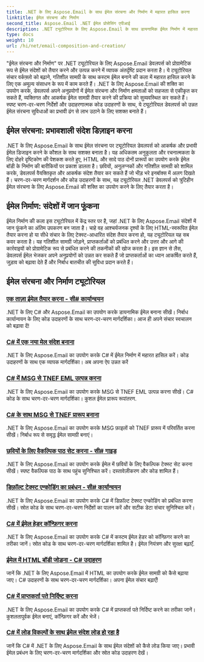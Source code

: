 ```yaml
---
title: .NET के लिए Aspose.Email के साथ ईमेल संरचना और निर्माण में महारत हासिल करना
linktitle: ईमेल संरचना और निर्माण
second_title: Aspose.Email .NET ईमेल प्रोसेसिंग एपीआई
description: .NET ट्यूटोरियल के लिए Aspose.Email के साथ डायनामिक ईमेल निर्माण में महारत हासिल करें। आकर्षक ईमेल को प्रोग्रामेटिक रूप से तैयार करें, सामग्री को वैयक्तिकृत करें, अनुलग्नक जोड़ें और संचार को उन्नत करें।
type: docs
weight: 10
url: /hi/net/email-composition-and-creation/
---
```


"ईमेल संरचना और निर्माण" पर .NET ट्यूटोरियल के लिए Aspose.Email डेवलपर्स को प्रोग्रामेटिक रूप से ईमेल संदेशों को तैयार करने और उत्पन्न करने में व्यापक अंतर्दृष्टि प्रदान करता है। ये ट्यूटोरियल संचार वर्कफ़्लो को बढ़ाने, गतिशील सामग्री के साथ कस्टम ईमेल बनाने की कला में महारत हासिल करने के लिए एक अमूल्य संसाधन के रूप में काम करते हैं। .NET के लिए Aspose.Email की शक्ति का उपयोग करके, डेवलपर्स अपने अनुप्रयोगों में ईमेल संरचना और निर्माण क्षमताओं को सहजता से एकीकृत कर सकते हैं, व्यक्तिगत और आकर्षक ईमेल सामग्री तैयार करने की प्रक्रिया को सुव्यवस्थित कर सकते हैं। स्पष्ट चरण-दर-चरण निर्देशों और उदाहरणात्मक कोड उदाहरणों के साथ, ये ट्यूटोरियल डेवलपर्स को उन्नत ईमेल संरचना सुविधाओं का प्रभावी ढंग से लाभ उठाने के लिए सशक्त बनाते हैं।

## ईमेल संरचना: प्रभावशाली संदेश डिज़ाइन करना

.NET के लिए Aspose.Email के साथ ईमेल संरचना पर ट्यूटोरियल डेवलपर्स को आकर्षक और प्रभावी ईमेल डिजाइन करने के कौशल के साथ सशक्त बनाता है। यह अधिकतम अनुकूलता और रचनात्मकता के लिए दोहरे दृष्टिकोण की पेशकश करते हुए, HTML और सादे पाठ दोनों प्रारूपों का उपयोग करके ईमेल बॉडी के निर्माण की बारीकियों पर प्रकाश डालता है। छवियों, अनुलग्नकों और गतिशील सामग्री को शामिल करके, डेवलपर्स वैयक्तिकृत और आकर्षक संदेश तैयार कर सकते हैं जो भीड़ भरे इनबॉक्स में अलग दिखते हैं। चरण-दर-चरण मार्गदर्शन और कोड उदाहरणों के साथ, यह ट्यूटोरियल .NET डेवलपर्स को त्रुटिहीन ईमेल संरचना के लिए Aspose.Email की शक्ति का उपयोग करने के लिए तैयार करता है।

## ईमेल निर्माण: संदेशों में जान फूंकना

ईमेल निर्माण की कला इस ट्यूटोरियल में केंद्र स्तर पर है, जहां .NET के लिए Aspose.Email संदेशों में जान फूंकने का अंतिम उपकरण बन जाता है। चाहे वह आश्चर्यजनक दृश्यों के लिए HTML-स्वरूपित ईमेल तैयार करना हो या सीधे संचार के लिए टेक्स्ट-आधारित संदेश तैयार करना हो, यह ट्यूटोरियल यह सब कवर करता है। यह गतिशील सामग्री जोड़ने, प्राप्तकर्ताओं को प्रबंधित करने और उत्तर और आगे की कार्रवाइयों को प्रोग्रामेटिक रूप से प्रबंधित करने की तकनीकों की खोज करता है। इस ज्ञान से लैस, डेवलपर्स ईमेल भेजकर अपने अनुप्रयोगों को उन्नत कर सकते हैं जो प्राप्तकर्ताओं का ध्यान आकर्षित करते हैं, जुड़ाव को बढ़ावा देते हैं और निर्बाध बातचीत की सुविधा प्रदान करते हैं।

## ईमेल संरचना और निर्माण ट्यूटोरियल
### [एक ताज़ा ईमेल तैयार करना - सी# कार्यान्वयन](./crafting-a-fresh-email-csharp-implementation/)
.NET के लिए C# और Aspose.Email का उपयोग करके डायनामिक ईमेल बनाना सीखें। निर्बाध कार्यान्वयन के लिए कोड उदाहरणों के साथ चरण-दर-चरण मार्गदर्शिका। आज ही अपने संचार स्वचालन को बढ़ावा दें!
### [C# में एक नया मेल संदेश बनाना](./constructing-a-new-mail-message-in-csharp/)
.NET के लिए Aspose.Email का उपयोग करके C# में ईमेल निर्माण में महारत हासिल करें। कोड उदाहरणों के साथ एक व्यापक मार्गदर्शिका। अब अपना ऐप उन्नत करें
### [C# में MSG से TNEF EML उत्पन्न करना](./generating-tnef-eml-from-msg-in-csharp/)
.NET के लिए Aspose.Email का उपयोग करके MSG से TNEF EML उत्पन्न करना सीखें। C# कोड के साथ चरण-दर-चरण मार्गदर्शिका। कुशल ईमेल प्रारूप रूपांतरण.
### [C# के साथ MSG से TNEF प्रारूप बनाना](./forming-tnef-format-from-msg-with-csharp/)
.NET के लिए Aspose.Email का उपयोग करके MSG फ़ाइलों को TNEF प्रारूप में परिवर्तित करना सीखें। निर्बाध रूप से समृद्ध ईमेल सामग्री बनाएं। 
### [छवियों के लिए वैकल्पिक पाठ सेट करना - सी# गाइड](./setting-alternative-text-for-images-csharp-guide/)
 .NET के लिए Aspose.Email का उपयोग करके ईमेल में छवियों के लिए वैकल्पिक टेक्स्ट सेट करना सीखें। स्पष्ट वैकल्पिक पाठ के साथ पहुंच सुनिश्चित करें। दस्तावेज़ीकरण और कोड शामिल हैं।
### [डिफ़ॉल्ट टेक्स्ट एन्कोडिंग का प्रबंधन - सी# कार्यान्वयन](./managing-default-text-encoding-csharp-implementation/)
.NET के लिए Aspose.Email का उपयोग करके C# में डिफ़ॉल्ट टेक्स्ट एन्कोडिंग को प्रबंधित करना सीखें। स्रोत कोड के साथ चरण-दर-चरण निर्देशों का पालन करें और सटीक डेटा संचार सुनिश्चित करें।
### [C# में ईमेल हेडर कॉन्फ़िगर करना](./configuring-email-headers-in-csharp/)
.NET के लिए Aspose.Email का उपयोग करके C# में कस्टम ईमेल हेडर को कॉन्फ़िगर करने का तरीका जानें। स्रोत कोड के साथ चरण-दर-चरण मार्गदर्शिका शामिल है। ईमेल नियंत्रण और सुरक्षा बढ़ाएँ.
### [ईमेल में HTML बॉडी जोड़ना - C# उदाहरण](./adding-html-body-to-emails-csharp-example/)
जानें कि .NET के लिए Aspose.Email में HTML का उपयोग करके ईमेल सामग्री को कैसे बढ़ाया जाए। C# उदाहरणों के साथ चरण-दर-चरण मार्गदर्शिका। अपना ईमेल संचार बढ़ाएँ!
### [C# में प्राप्तकर्ता पते निर्दिष्ट करना](./specifying-recipient-addresses-in-csharp/)
.NET के लिए Aspose.Email का उपयोग करके C# में प्राप्तकर्ता पते निर्दिष्ट करने का तरीका जानें। कुशलतापूर्वक ईमेल बनाएं, कॉन्फ़िगर करें और भेजें।
### [C# में लोड विकल्पों के साथ ईमेल संदेश लोड हो रहा है](./loading-email-messages-with-load-options-in-csharp/)
जानें कि C# में .NET के लिए Aspose.Email के साथ ईमेल संदेशों को कैसे लोड किया जाए। प्रभावी ईमेल प्रबंधन के लिए चरण-दर-चरण मार्गदर्शिका और स्रोत कोड उदाहरण देखें।